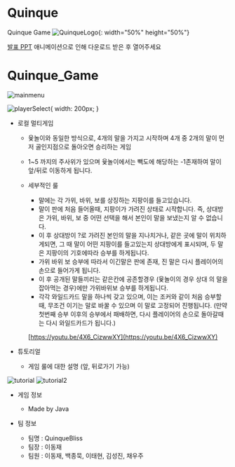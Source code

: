 # Quinque
Quinque Game
![QuinqueLogo](https://user-images.githubusercontent.com/13278955/147929473-3a1e576d-8230-4508-975d-c4b4977cc5d3.jpg){: width="50%" height="50%"}



[발표 PPT](https://drive.google.com/file/d/1ZxTIDVddAqFHSvU4IHQlhAxtmY-gQyhK/view?usp=sharing)
애니메이션으로 인해 다운로드 받은 후 열어주세요


# Quinque_Game
![mainmenu](https://user-images.githubusercontent.com/13278955/147929449-fef983b6-cf7b-44d0-9854-5f42764afc31.png)

![playerSelect](https://user-images.githubusercontent.com/13278955/147929460-41e88f39-ac0f-4a53-8817-5d11d1b8d310.png){ width: 200px; }


- 로컬 멀티게임
    - 윷놀이와 동일한 방식으로, 4개의 말을 가지고 시작하며 4개 중 2개의 말이 먼저 골인지점으로 돌아오면 승리하는 게임
    - 1~5 까지의 주사위가 있으며 윷놀이에서는 빽도에 해당하는 -1존재하여 말이 앞/뒤로 이동하게 됩니다.
    - 세부적인 룰
        - 말에는 각 가위, 바위, 보를 상징하는 지팡이를 들고있습니다.
        - 말이 판에 처음 들어올때, 지팡이가 가려진 상태로 시작합니다.
        즉, 상대방은 가위, 바위, 보 중 어떤 선택을 해서 본인이 말을 보냈는지 알 수 없습니다.
        - 이 후 상대방이 ?로 가려진 본인의 말을 지나치거나, 같은 곳에 말이 위치하게되면, 그 때 말이 어떤 지팡이를 들고있는지 상대방에게 표시되며, 두 말은 지팡이의 기호에따라 승부를 하게됩니다.
        - 가위 바위 보 승부에 따라서 이긴말은 판에 존재, 진 말은 다시 플레이어의 손으로 들어가게 됩니다.
        - 이 후 공개된 말들끼리는 같은칸에 공존할경우 (윷놀이의 경우 상대 의 말을 잡아먹는 경우)에만 가위바위보 승부를 하게됩니다.
        - 각각 와일드카드 말을 하나씩 갖고 있으며, 이는 조커와 같이 처음 승부할때, 무조건 이기는 말로 바꿀 수 있으며 이 말로 고정되어 진행됩니다.
        (만약 첫번째 승부 이후의 승부에서 패배하면, 다시 플레이어의 손으로 돌아갈때는 다시 와일드카드가 됩니다.)
        
        [https://youtu.be/4X6_CizwwXY](https://youtu.be/4X6_CizwwXY)
        

- 튜토리얼
    - 게임 룰에 대한 설명 (앞, 뒤로가기 가능)

![tutorial](https://user-images.githubusercontent.com/13278955/147929494-0805bdc4-5a65-4984-8027-61d66d22fa26.png)
![tutorial2](https://user-images.githubusercontent.com/13278955/147929491-a36109b2-9ae6-437c-b725-7793fb76b6d7.png)



- 게임 정보
    - Made by Java

- 팀 정보
    - 팀명 : QuinqueBliss
    - 팀장 : 이동재
    - 팀원 : 이동재, 백종묵, 이태현, 김성진, 채우주

